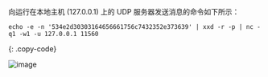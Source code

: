 向运行在本地主机 (127.0.0.1) 上的 UDP 服务器发送消息的命令如下所示：

```shell
echo -e -n '534e2d30303164656661756c7432352e373639' | xxd -r -p | nc -q1 -w1 -u 127.0.0.1 11560
```
{: .copy-code}

![image](/images/user-guide/integrations/udp/terminal-hex.png)